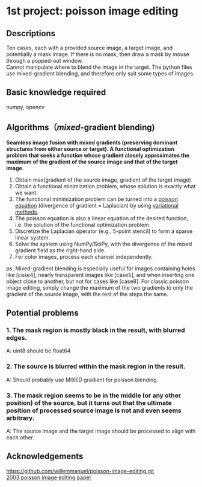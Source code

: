 # 1st project: poisson image editing

## Descriptions
Ten cases, each with a provided source image, a target image, and potentially a mask image. If there is no mask, then draw a mask by mouse through a popped-out window.  
Cannot manipulate where to blend the image in the target. The python files use mixed-gradient blending, and therefore only suit some types of images.

## Basic knowledge required
numpy, opencv  

## Algorithms（*mixed*-gradient blending)
**Seamless image fusion with mixed gradients (preserving dominant structures from either source or target). A functional optimization problem that seeks a function whose gradient closely approximates the maximum of the gradient of the source image and that of the target image.**  
1. Obtain max(gradient of the source image, gradient of the target image)  
2. Obtain a functional minimization problem, whose solution is exactly what we want.  
3. The functional minimization problem can be turned into a [poisson equation](https://en.wikipedia.org/wiki/Poisson%27s_equation) (divergence of gradient = Laplacian) by using [variational methods](https://en.wikipedia.org/wiki/Variational_method_(quantum_mechanics)).  
4. The poisson equation is also a linear equation of the desired function, i.e. the solution of the functional optimization problem.  
5. Discretize the Laplacian operator (e.g., 5-point stencil) to form a sparse linear system.
6. Solve the system using NumPy/SciPy, with the divergence of the mixed gradient field as the right-hand side.
7. For color images, process each channel independently.

ps. Mixed-gradient blending is especially useful for images containing holes like [case4], nearly transparent images like [case5], and when inserting one object close to another, but not for cases like [case8]. For classic poisson image editing, simply change the maximum of the two gradients to only the gradient of the source image, with the rest of the steps the same.

## Potential problems
### 1. The mask region is mostly black in the result, with blurred edges.
A: uint8 should be float64
### 2. The source is blurred within the mask region in the result.
A: Should probably use MIXED gradient for poisson blending.
### 3. The mask region seems to be in the middle (or any other position) of the source, but it turns out that the ultimate position of processed source image is not and even seems arbitrary.
A: The source image and the target image should be processed to align with each other.

## Acknowledgements
https://github.com/willemmanuel/poisson-image-editing.git  
[2003 poisson image editing paper](https://github.com/Echoooggu/CV_selfLearn/blob/main/poisson_image_editing/2003_poisson_image_editing.pdf)
